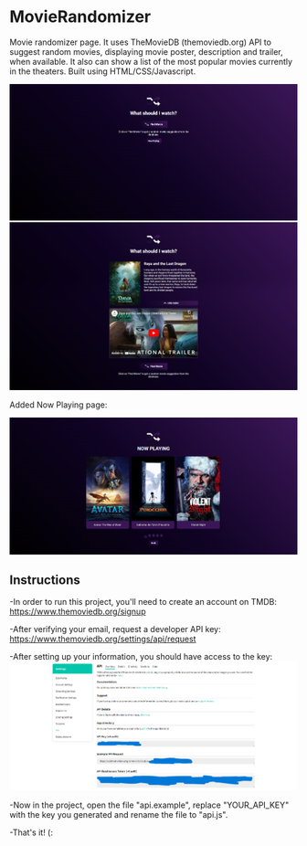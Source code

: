 # MovieRandomizer

Movie randomizer page. It uses TheMovieDB (themoviedb.org) API to suggest random movies, displaying movie poster, description and trailer, when available.
It also can show a list of the most popular movies currently in the theaters. Built using HTML/CSS/Javascript.

![Screen](docs/MovieRandomizer-01.png)
![Screen](docs/MovieRandomizer-03.png)

Added Now Playing page:

![Screen](docs/MovieRandomizer-04.png)

## Instructions

-In order to run this project, you'll need to create an account on TMDB:
https://www.themoviedb.org/signup

-After verifying your email, request a developer API key:
https://www.themoviedb.org/settings/api/request

-After setting up your information, you should have access to the key:
![Screen](docs/API_TMDB.png)

-Now in the project, open the file "api.example", replace "YOUR_API_KEY" with the key you generated and rename the file to "api.js".

-That's it! (:
